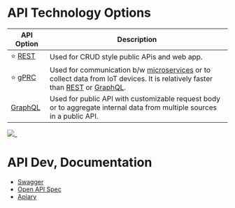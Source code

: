 # API Technology Options

| API Option               | Description                                                                                                                                                                             |
|--------------------------|-----------------------------------------------------------------------------------------------------------------------------------------------------------------------------------------|
| :star: [REST](REST.md)   | Used for CRUD style public APis and web app.                                                                                                                                            |
| :star: [gPRC](gRPC.md)   | Used for communication b/w [microservices](../5_MicroServicesSOA/Readme.md) or to collect data from IoT devices. It is relatively faster than [REST](REST.md) or [GraphQL](GraphQL.md). |
| [GraphQL](GraphQL.md)    | Used for public API with customizable request body or to aggregate internal data from multiple sources in a public API.                                                                 |

![](https://media-exp1.licdn.com/dms/image/C5622AQFIPLeUfeL3eA/feedshare-shrink_2048_1536/0/1669008625365?e=1671667200&v=beta&t=3_TGXTdXU6jGhlWhJwQeGMeaGCAF6-ymfMg3spqZcsE)_

# API Dev, Documentation
- [Swagger](API_Documentation/Swagger/Readme.md)
- [Open API Spec](API_Documentation/Swagger/OpenAPISpec.md)
- [Apiary](https://apiary.io/)